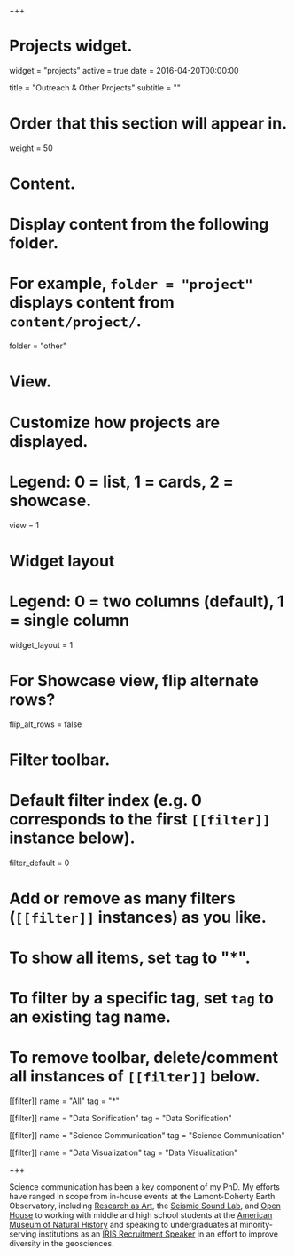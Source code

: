 +++
# Projects widget.
widget = "projects"
active = true
date = 2016-04-20T00:00:00

title = "Outreach & Other Projects"
subtitle = ""

# Order that this section will appear in.
weight = 50

# Content.
# Display content from the following folder.
# For example, `folder = "project"` displays content from `content/project/`.
folder = "other"

# View.
# Customize how projects are displayed.
# Legend: 0 = list, 1 = cards, 2 = showcase.
view = 1

# Widget layout
# Legend: 0 = two columns (default), 1 = single column
widget_layout = 1

# For Showcase view, flip alternate rows?
flip_alt_rows = false

# Filter toolbar.

# Default filter index (e.g. 0 corresponds to the first `[[filter]]` instance below).
filter_default = 0

# Add or remove as many filters (`[[filter]]` instances) as you like.
# To show all items, set `tag` to "*".
# To filter by a specific tag, set `tag` to an existing tag name.
# To remove toolbar, delete/comment all instances of `[[filter]]` below.
 [[filter]]
   name = "All"
   tag = "*"

 [[filter]]
   name = "Data Sonification"
   tag = "Data Sonification"

 [[filter]]
   name = "Science Communication"
   tag = "Science Communication"
   
 [[filter]]
   name = "Data Visualization"
   tag = "Data Visualization"

+++

Science communication has been a key component of my PhD. My efforts have ranged in scope from in-house events at the Lamont-Doherty Earth Observatory, including [Research as Art](https://researchasart.wordpress.com/), the [Seismic Sound Lab](http://www.seismicsoundlab.org/), and [Open House](https://openhouse.ldeo.columbia.edu/) to working with middle and high school students at the [American Museum of Natural History](https://www.amnh.org/) and speaking to undergraduates at minority-serving institutions as an [IRIS Recruitment Speaker](https://www.iris.edu/hq/internship/recruitment) in an effort to improve diversity in the geosciences.
<br/><br/>
